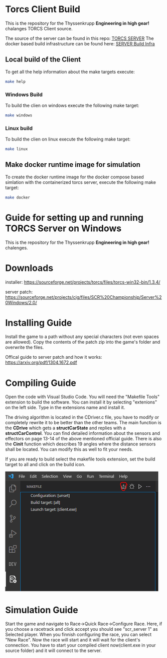 # Torcs Client Build
This is the repository for the Thyssenkrupp __Engineering in high gear!__ chalanges TORCS Client source.

The source of the server can be found in this repo: [TORCS SERVER](https://github.com/fmirus/torcs-1.3.7.git)
The docker based build infrastructure can be found here: [SERVER Build Infra]()

## Local build of the Client
To get all the help information about the make targets execute:
```sh
make help
```
### Windows Build
To build the clien on windows execute the following make target:
```sh
make windows
```
### Linux build
To build the clien on linux execute the following make target:
```sh
make linux
```
## Make docker runtime image for simulation
To create the docker runtime image for the docker compose based simlation with the containerized torcs server, execute the following make target:
```sh
make docker
```
# Guide for setting up and running TORCS Server on Windows
This is the repository for the Thyssenkrupp __Engineering in high gear!__ chalenges.
# Downloads
installer: https://sourceforge.net/projects/torcs/files/torcs-win32-bin/1.3.4/

server patch: https://sourceforge.net/projects/cig/files/SCR%20Championship/Server%20Windows/2.0/
# Installing Guide
Install the game to a path without any special characters (not even spaces are allowed). Copy the contents of the patch zip into the game's folder and overwrite the files.

Offical guide to server patch and how it works: https://arxiv.org/pdf/1304.1672.pdf
# Compiling Guide
Open the code with Visual Studio Code. You will need the "Makefile Tools" extension to build the software. You can install it by selecting "extenions" on the left side. Type in the extensions name and install it.

The driving algorithm is located in the CDriver.c file, you have to modify or completely rewrite it to be better than the other teams. The main function is the __CDrive__ which gets a __structCarState__ and replies with a __structCarControl__. You can find detailed information about the sensors and effectors on page 13-14 of the above mentioned official guide. There is also the __Cinit__ function which describes 19 angles where the distance sensors shall be located. You can modify this as well to fit your needs.

If you are ready to build select the makefile tools extension, set the build target to all and click on the build icon.

![build](build.PNG?raw=true)

# Simulation Guide
Start the game and navigate to Race->Quick Race->Configure Race. Here, if you choose a racetrack and click accept you should see "scr_server 1" as Selected player. When you finnish configuring the race, you can select "New Race". Now the race will start and it will wait for the client's connection. You have to start your compiled client now(client.exe in your source folder) and it will connect to the server.

